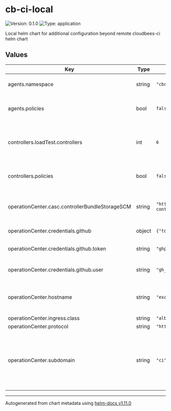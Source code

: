 # cb-ci-local

![Version: 0.1.0](https://img.shields.io/badge/Version-0.1.0-informational?style=flat-square) ![Type: application](https://img.shields.io/badge/Type-application-informational?style=flat-square)

Local helm chart for additional configuration beyond remote cloudbees-ci helm chart

## Values

| Key | Type | Default | Description |
|-----|------|---------|-------------|
| agents.namespace | string | `"cbci-agents"` | Agents Namespace name |
| agents.policies | bool | `false` | Enable Limit Range and Resource Quoatas |
| controllers.loadTest.controllers | int | `6` | Number of Load Controllers for Performance Testing |
| controllers.policies | bool | `false` | Enable Limit Range and Resource Quoatas |
| operationCenter.casc.controllerBundleStorageSCM | string | `"https://github.com/carlosrodlop/cb-casc-controllers.git"` | Location of CloudBees Bundle Storage for Controller |
| operationCenter.credentials.github | object | `{"token":"ghp_xxxxExampleToken","user":"gh_ExampleUser"}` | Github Secret pair |
| operationCenter.credentials.github.token | string | `"ghp_xxxxExampleToken"` | Github Secret for token |
| operationCenter.credentials.github.user | string | `"gh_ExampleUser"` | Github Secret for user |
| operationCenter.hostname | string | `"example.com"` | DNS zone (Eg: Route 53 in Hosted Zone in AWS) |
| operationCenter.ingress.class | string | `"alb"` | alb or nlb |
| operationCenter.protocol | string | `"https"` | http or https |
| operationCenter.subdomain | string | `"ci"` | Subdomain prefix used for all CloudBees CI applications (Operation Center and Controllers) |

----------------------------------------------
Autogenerated from chart metadata using [helm-docs v1.11.0](https://github.com/norwoodj/helm-docs/releases/v1.11.0)
